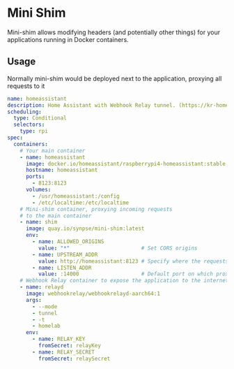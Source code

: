 # Mini Shim

Mini-shim allows modifying headers (and potentially other things) for your applications running in Docker containers.

## Usage

Normally mini-shim would be deployed next to the application, proxying all requests to it

```yaml
name: homeassistant
description: Home Assistant with Webhook Relay tunnel. (https://kr-homelab.webrelay.io)
scheduling:
  type: Conditional
  selectors:
    type: rpi
spec:
  containers:
    # Your main container
    - name: homeassistant
      image: docker.io/homeassistant/raspberrypi4-homeassistant:stable
      hostname: homeassistant
      ports:
        - 8123:8123
      volumes:
        - /usr/homeassistant:/config
        - /etc/localtime:/etc/localtime
    # Mini-shim container, proxying incoming requests
    # to the main container
    - name: shim
      image: quay.io/synpse/mini-shim:latest
      env:
        - name: ALLOWED_ORIGINS
          value: "*"                       # Set CORS origins
        - name: UPSTREAM_ADDR
          value: http://homeassistant:8123 # Specify where the requests should be routed 
        - name: LISTEN_ADDR
          value: :14000                    # Default port on which proxy listens for requests
    # Webhook Relay container to expose the application to the internet
    - name: relayd
      image: webhookrelay/webhookrelayd-aarch64:1
      args:
        - --mode
        - tunnel
        - -t
        - homelab
      env:
        - name: RELAY_KEY
          fromSecret: relayKey
        - name: RELAY_SECRET
          fromSecret: relaySecret
```